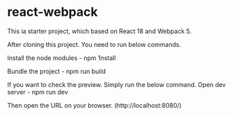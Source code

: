 # react-webpack
This ia starter project, which based on React 18 and Webpack 5.

After cloning this project. You need to run below commands.

Install the node modules - npm 1nstall

Bundle the project - npm run build

If you want to check the preview. Simply run the below command.
Open dev server - npm run dev

Then open the URL on your browser. (http://localhost:8080/)
